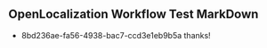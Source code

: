 ## OpenLocalization Workflow Test MarkDown
* 8bd236ae-fa56-4938-bac7-ccd3e1eb9b5a 
thanks!<!--HONumber=Mar16_HO4-->
